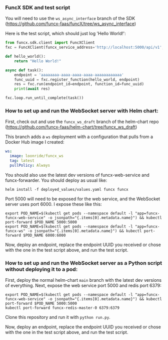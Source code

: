 ### FuncX SDK and test script

You will need to use the `ws_async_interface` branch of the SDK (https://github.com/funcx-faas/funcX/tree/ws_async_interface)

Here is the test script, which should just log 'Hello World!':

```python
from funcx.sdk.client import FuncXClient
fxc = FuncXClient(funcx_service_address='http://localhost:5000/api/v1', asynchronous=True)

def hello_world():
    return "Hello World!"

async def task():
    endpoint = 'aaaaaaaa-aaaa-aaaa-aaaa-aaaaaaaaaaaa'
    func_uuid = fxc.register_function(hello_world, endpoint)
    res = fxc.run(endpoint_id=endpoint, function_id=func_uuid)
    print(await res)

fxc.loop.run_until_complete(task())
```

### How to set up and run the WebSocket server with Helm chart:

First, check out and use the `funcx_ws_draft` branch of the helm-chart repo (https://github.com/funcx-faas/helm-chart/tree/funcx_ws_draft)

This branch adds a `ws` deployment with a configuration that pulls from a Docker Hub image I created:

```yaml
ws:
  image: loonride/funcx_ws
  tag: latest
  pullPolicy: Always
```

You should also use the latest dev versions of funcx-web-service and funcx-forwarder. You should deploy as usual like:

```
helm install -f deployed_values/values.yaml funcx funcx
```

Port 5000 will need to be exposed for the web service, and the WebSocket server uses port 6000. I expose these like this:

```
export POD_NAME=$(kubectl get pods --namespace default -l "app=funcx-funcx-web-service" -o jsonpath="{.items[0].metadata.name}") && kubectl port-forward $POD_NAME 5000:5000
export POD_NAME=$(kubectl get pods --namespace default -l "app=funcx-funcx-ws" -o jsonpath="{.items[0].metadata.name}") && kubectl port-forward $POD_NAME 6000:6000
```

Now, deploy an endpoint, replace the endpoint UUID you received or chose with the one in the test script above, and run the test script.

### How to set up and run the WebSocket server as a Python script without deploying it to a pod:

First, deploy the normal helm-chart `main` branch with the latest dev versions of everything. Next, expose the web service port 5000 and redis port 6379:

```
export POD_NAME=$(kubectl get pods --namespace default -l "app=funcx-funcx-web-service" -o jsonpath="{.items[0].metadata.name}") && kubectl port-forward $POD_NAME 5000:5000
kubectl port-forward funcx-redis-master-0 6379:6379
```

Clone this repository and run it with `python run.py`.

Now, deploy an endpoint, replace the endpoint UUID you received or chose with the one in the test script above, and run the test script.
